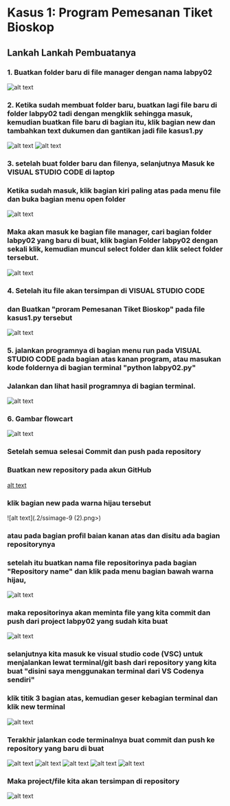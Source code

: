 # Kasus 1: Program Pemesanan Tiket Bioskop
## Lankah Lankah Pembuatanya 
### 1. Buatkan folder baru di file manager dengan nama labpy02
![alt text](ss/image-4.png)
### 2. Ketika sudah membuat folder baru, buatkan lagi file baru di folder labpy02 tadi dengan mengklik sehingga masuk, kemudian buatkan file baru di bagian itu, klik bagian new dan tambahkan text dukumen dan gantikan jadi file kasus1.py
![alt text](ss/image-1.png)
![alt text](ss/image-2.png)
### 3. setelah buat folder baru dan filenya, selanjutnya Masuk ke VISUAL STUDIO CODE di laptop 
### Ketika sudah masuk, klik bagian kiri paling atas pada menu file dan buka bagian menu open folder
![alt text](ss/image-3.png)
###  Maka akan masuk ke bagian file manager, cari bagian folder labpy02 yang baru di buat, klik bagian Folder labpy02 dengan sekali klik, kemudian muncul select folder dan klik select folder tersebut.
![alt text](ss/image-4.png)
### 4. Setelah itu file akan tersimpan di VISUAL STUDIO CODE
### dan Buatkan "proram Pemesanan Tiket Bioskop" pada file kasus1.py tersebut
![alt text](ss/image-5.png)
### 5. jalankan programnya di bagian menu run pada VISUAL STUDIO CODE pada bagian atas kanan program, atau masukan kode foldernya di bagian terminal "python labpy02.py"
### Jalankan dan lihat hasil programnya di bagian terminal.
![alt text](ss/image-6.png)
### 6. Gambar flowcart
![alt text](ss/image-7.png)
### Setelah semua selesai Commit dan push pada repository
### Buatkan new repository pada akun GitHub
[alt text](<ss.2/image-8 (2).png>)
### klik bagian new pada warna hijau tersebut
![alt text](.2/ssimage-9 (2).png>)
### atau pada bagian profil baian kanan atas dan disitu ada bagian repositorynya
### setelah itu buatkan nama file repositorinya pada bagian "Repository name" dan klik pada menu bagian bawah warna hijau, 
![alt text](<ss.2/image-10 (2).png>)
### maka repositorinya akan meminta file yang kita commit dan push dari project labpy02 yang sudah kita buat  
![alt text](<ss./image-10 (3).png>)
### selanjutnya kita masuk ke visual studio code (VSC) untuk menjalankan lewat terminal/git bash dari repository yang kita buat  "disini saya menggunakan terminal dari VS Codenya sendiri"
### klik titik 3 bagian atas, kemudian geser kebagian terminal dan klik new terminal
![alt text](<image-12 (3).png>)
### Terakhir jalankan code terminalnya buat commit dan push ke repository yang baru di buat
![alt text](ss.2/image_13.png)
![alt text](ss.2/image-8.png)
![alt text](ss.2/image-9.png)
![alt text](ss.2/image-10.png)
![alt text](ss.2/image-11.png)
### Maka project/file kita akan tersimpan di repository
![alt text](<ss.2/image-11 (2).png>)


